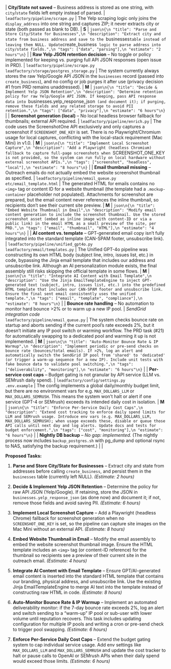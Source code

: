 
| **City/State not saved** – Business address is stored as one string, with `city`/`state` fields left empty instead of parsed.                                                      | `leadfactory/pipeline/scrape.py`                                              | The Yelp scraping logic only joins the `display_address` into one string and captures ZIP; it never extracts city or state (both passed as blank to DB).                                                                                                                                                                       | **S**      | `json\n{\n "title": "Parse and Store City/State for Businesses",\n "description": "Extract city and state from business address and save to the `businesses`table instead of leaving them NULL. Update`create\_business` logic to parse address into city/state fields.",\n "tags": ["data", "parsing"],\n "estimate": "2 hours"\n}`                                                                                                                    |
| **Raw Yelp JSON retention decision** – No toggle or policy implemented for keeping vs. purging full API JSON responses (open issue in PRD).                                        | `leadfactory/pipeline/scrape.py`<br>`leadfactory/storage/postgres_storage.py` | The system currently always stores the raw Yelp/Google API JSON in the `businesses` record (passed into `create_business`), and no config or job purges it after use (privacy decision #1 from PRD remains unaddressed).                                                                                                       | **M**      | `json\n{\n "title": "Decide & Implement Yelp JSON Retention",\n "description": "Determine retention policy for raw Yelp/Google API JSON. If keeping, pass API response data into `businesses.yelp\_response\_json` (and document it); if purging, remove these fields and any related storage to avoid PII retention.",\n "tags": ["data", "privacy"],\n "estimate": "6 hours"\n}`                                                                      |
| **Screenshot generation (local)** – No local headless browser fallback for thumbnails; external API required.                                                                      | `leadfactory/pipeline/enrich.py`                                              | The code uses the ScreenshotOne API exclusively and only captures a screenshot if `SCREENSHOT_ONE_KEY` is set. There is no Playwright/Chromium usage for local captures, conflicting with the local-stack requirement (Mac Mini) in v1.0.                                                                                      | **M**      | `json\n{\n "title": "Implement Local Screenshot Capture",\n "description": "Add a Playwright (headless Chromium) fallback to capture full-page screenshots when `SCREENSHOT\_ONE\_KEY` is not provided, so the system can run fully on local hardware without external screenshot APIs.",\n "tags": ["screenshot", "headless", "local"],\n "estimate": "8 hours"\n}`                                                                                    |
| **Email thumbnail missing** – Outreach emails do not actually embed the website screenshot thumbnail as specified.                                                                 | `leadfactory/pipeline/email_queue.py`<br>`etc/email_template.html`            | The generated HTML for emails contains no `<img>` tag or content ID for a website thumbnail (the template had a `.mockup-container` placeholder not populated). Attachments for screenshot are prepared, but the email content never references the inline thumbnail, so recipients don’t see their current site preview.      | **M**      | `json\n{\n "title": "Embed Website Thumbnail in Email",\n "description": "Modify email content generation to include the screenshot thumbnail. Use the stored screenshot asset (embed as inline image with content-ID or via a public link) in the email HTML as a small preview of the site, per PRD.",\n "tags": ["email", "thumbnail", "HTML"],\n "estimate": "4 hours"\n}`                                                                          |
| **AI content vs. template** – GPT-generated email copy isn’t fully integrated into the standard template (CAN-SPAM footer, unsubscribe link).                                      | `leadfactory/pipeline/unified_gpt4o.py`<br>`leadfactory/email/templates.py`   | The Unified GPT-4o pipeline was constructing its own HTML body (subject line, intro, issues list, etc.) in code, bypassing the Jinja email template that includes our address and unsubscribe link. Although an AI personalization module exists, the final assembly still risks skipping the official template in some flows. | **M**      | `json\n{\n "title": "Integrate AI Content with Email Template",\n "description": "Use the Jinja EmailTemplateEngine to inject GPT-generated text (subject, intro, issues list, etc.) into the predefined HTML template that includes our CAN-SPAM footer and unsubscribe link. Ensure the final sent email consistently uses the unified template.",\n "tags": ["email", "template", "compliance"],\n "estimate": "8 hours"\n}`                         |
| **Bounce rate handling** – No automation to monitor hard bounce >2% or to warm up a new IP pool.                                                                                   | *SendGrid integration code*<br>`leadfactory/pipeline/email_queue.py`          | The system checks bounce rate on startup and aborts sending if the current pool’s rate exceeds 2%, but it doesn’t initiate any IP pool switch or warming workflow. The PRD task (#21) for automatically swapping to a dedicated pool and warming it up is not implemented.                                                     | **M**      | `json\n{\n "title": "Auto-Monitor Bounce Rate & IP Warmup",\n "description": "Implement periodic or pre-send checks on bounce rate (bounces/total emails). If >2%, log an alert and automatically switch the SendGrid IP pool from 'shared' to 'dedicated' (or trigger a warm-up sequence for a new IP). Include unit tests with fake bounce data to validate pool switching.",\n "tags": ["deliverability", "monitoring"],\n "estimate": "6 hours"\n}` |
| **Per-service cost caps** – Budget gating is not granular by API service (LLM vs. SEMrush daily spend).                                                                            | `leadfactory/config/settings.py`<br>`.env.example`                            | The config implements a global daily/monthly budget limit, but there are no environment vars for e.g. `MAX_DOLLARS_LLM` or `MAX_DOLLARS_SEMRUSH`. This means the system won’t halt or alert if one service (GPT-4 or SEMrush) exceeds its intended daily cost in isolation.                                                    | **M**      | `json\n{\n "title": "Enforce Per-Service Daily Cost Caps",\n "description": "Extend cost tracking to enforce daily spend limits for LLM and SEMrush usage. Introduce env vars (e.g. MAX_DOLLARS_LLM, MAX_DOLLARS_SEMRUSH); when usage exceeds these, disable or queue those API calls until next day and log alerts. Update docs and tests for budget enforcement.",\n "tags": ["cost", "monitoring"],\n "estimate": "6 hours"\n}`                      |
| **Nightly DB backup** – *No gap: implemented.* (The nightly process now includes `backup_postgres.sh` with pg\_dump and optional rsync to NAS, satisfying the backup requirement.) |                                                                               |


**Proposed Tasks:**

1. **Parse and Store City/State for Businesses** – Extract city and state from addresses before calling `create_business`, and persist them in the `businesses` table (currently left NULL). *(Estimate: 2 hours)*

2. **Decide & Implement Yelp JSON Retention** – Determine the policy for raw API JSON (Yelp/Google). If retaining, store the JSON in `businesses.yelp_response_json` (as done now) and document it; if not, remove those fields and avoid saving PII. *(Estimate: 6 hours)*

3. **Implement Local Screenshot Capture** – Add a Playwright (headless Chrome) fallback for screenshot generation when no `SCREENSHOT_ONE_KEY` is set, so the pipeline can capture site images on the Mac Mini without an external API. *(Estimate: 8 hours)*

4. **Embed Website Thumbnail in Email** – Modify the email assembly to embed the website screenshot thumbnail image. Ensure the HTML template includes an `<img>` tag (or content-ID reference) for the thumbnail so recipients see a preview of their current site in the outreach email. *(Estimate: 4 hours)*

5. **Integrate AI Content with Email Template** – Ensure GPT/AI-generated email content is inserted into the standard HTML template that contains our branding, physical address, and unsubscribe link. Use the existing Jinja EmailTemplateEngine to merge AI text into the template instead of constructing raw HTML in code. *(Estimate: 8 hours)*

6. **Auto-Monitor Bounce Rate & IP Warmup** – Implement an automated deliverability monitor: if the 7-day bounce rate exceeds 2%, log an alert and switch sending to a “warm-up” IP pool or sub-user with lower volume until reputation recovers. This task includes updating configuration for multiple IP pools and writing a cron or pre-send check to trigger pool swapping. *(Estimate: 6 hours)*

7. **Enforce Per-Service Daily Cost Caps** – Extend the budget gating system to cap individual service usage. Add env settings like `MAX_DOLLARS_LLM` and `MAX_DOLLARS_SEMRUSH` and update the cost tracker to halt or pause calls to OpenAI or SEMrush APIs when their daily spend would exceed those limits. *(Estimate: 6 hours)*
